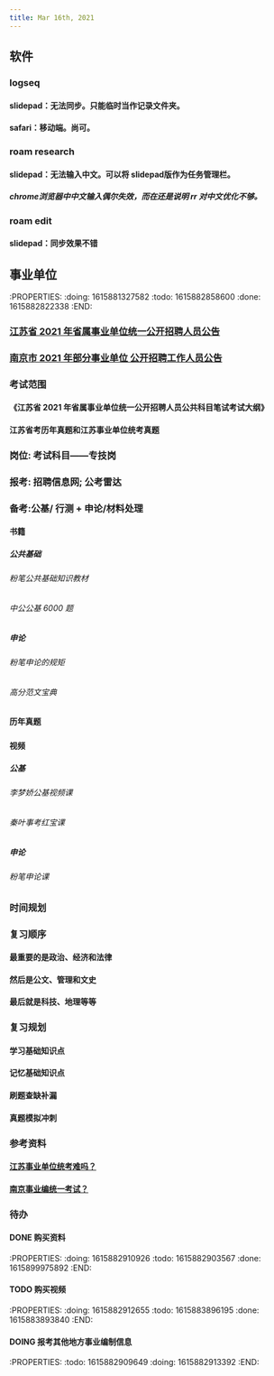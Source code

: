 ```yaml
---
title: Mar 16th, 2021
---
```


## 软件
### logseq
#### slidepad：无法同步。只能临时当作记录文件夹。
#### safari：移动端。尚可。
### roam research
#### slidepad：无法输入中文。可以将 slidepad版作为任务管理栏。
##### chrome浏览器中中文输入偶尔失效，而在还是说明 rr 对中文优化不够。
### roam edit
#### slidepad：同步效果不错
## 事业单位
:PROPERTIES:
:doing: 1615881327582
:todo: 1615882858600
:done: 1615882822338
:END:
### [江苏省 2021 年省属事业单位统一公开招聘人员公告](http://jshrss.jiangsu.gov.cn/art/2021/3/4/art_81707_9686725.html)
### [南京市 2021 年部分事业单位 公开招聘工作人员公告](http://fcj.nanjing.gov.cn/dtxx/tzgg/202103/t20210309_2842656.html)
### 考试范围
#### 《江苏省 2021 年省属事业单位统一公开招聘人员公共科目笔试考试大纲》
#### 江苏省考历年真题和江苏事业单位统考真题
### 岗位: 考试科目——专技岗
### 报考: 招聘信息网; 公考雷达
### 备考:公基/ 行测 + 申论/材料处理
#### 书籍
##### 公共基础
###### 粉笔公共基础知识教材
###### 中公公基 6000 题
##### 申论
###### 粉笔申论的规矩
###### 高分范文宝典
#### 历年真题
#####
#### 视频
##### 公基
###### 李梦娇公基视频课
###### 秦叶事考红宝课
##### 申论
###### 粉笔申论课
### 时间规划
### 复习顺序
#### 最重要的是政治、经济和法律
#### 然后是公文、管理和文史
#### 最后就是科技、地理等等
### 复习规划
#### 学习基础知识点
#### 记忆基础知识点
#### 刷题查缺补漏
#### 真题模拟冲刺
### 参考资料
#### [江苏事业单位统考难吗？](https://zhuanlan.zhihu.com/p/105242336)
#### [南京事业编统一考试？](https://www.zhihu.com/question/57352659/answer/1770928912)
### 待办
#### DONE 购买资料
:PROPERTIES:
:doing: 1615882910926
:todo: 1615882903567
:done: 1615899975892
:END:
#### TODO 购买视频
:PROPERTIES:
:doing: 1615882912655
:todo: 1615883896195
:done: 1615883893840
:END:
#### DOING 报考其他地方事业编制信息
:PROPERTIES:
:todo: 1615882909649
:doing: 1615882913392
:END:
